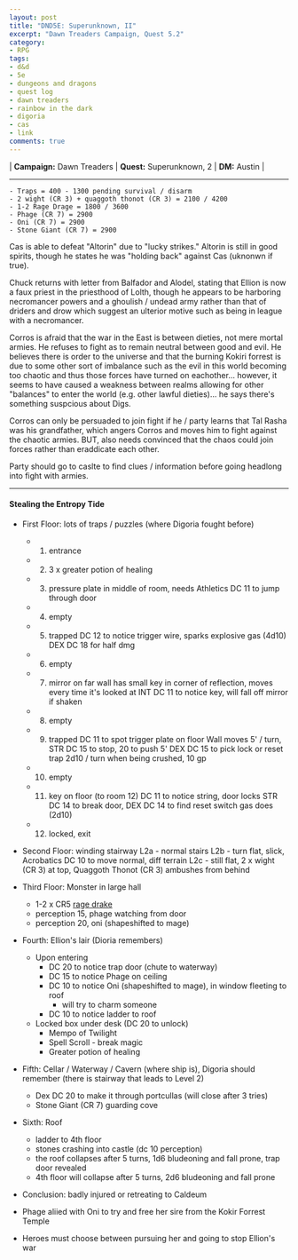 ```yaml
---
layout: post
title: "DND5E: Superunknown, II"
excerpt: "Dawn Treaders Campaign, Quest 5.2"
category:
- RPG
tags:
- d&d
- 5e
- dungeons and dragons
- quest log
- dawn treaders
- rainbow in the dark
- digoria
- cas
- link
comments: true
---
```


| **Campaign:** Dawn Treaders | **Quest:** Superunknown, 2 | **DM:** Austin |

---

    - Traps = 400 - 1300 pending survival / disarm
    - 2 wight (CR 3) + quaggoth thonot (CR 3) = 2100 / 4200
    - 1-2 Rage Drage = 1800 / 3600
    - Phage (CR 7) = 2900
    - Oni (CR 7) = 2900
    - Stone Giant (CR 7) = 2900
    
Cas is able to defeat "Altorin" due to "lucky strikes."  Altorin is still in good spirits, though he states he was "holding back" against Cas (uknonwn if true).

Chuck returns with letter from Balfador and Alodel, stating that Ellion is now a faux priest in the priesthood of Lolth, though he appears to be harboring necromancer powers and a ghoulish / undead army rather than that of driders and drow which suggest an ulterior motive such as being in league with a necromancer.

Corros is afraid that the war in the East is between dieties, not mere mortal armies.  He refuses to fight as to remain neutral between good and evil.  He believes there is order to the universe and that the burning Kokiri forrest is due to some other sort of imbalance such as the evil in this world becoming too chaotic and thus those forces have turned on eachother... however, it seems to have caused a weakness between realms allowing for other "balances" to enter the world (e.g. other lawful dieties)... he says there's something suspcious about Digs.

Corros can only be persuaded to join fight if he / party learns that Tal Rasha was his grandfather, which angers Corros and moves him to fight against the chaotic armies.  BUT, also needs convinced that the chaos could join forces rather than eraddicate each other.

Party should go to caslte to find clues / information before going headlong into fight with armies.

---

#### Stealing the Entropy Tide

- First Floor: lots of traps / puzzles (where Digoria fought before)
	- 1) entrance
	- 2) 3 x greater potion of healing
	- 3) pressure plate in middle of room, needs Athletics DC 11 to jump through door
	- 4) empty
	- 5) trapped
		DC 12 to notice trigger wire, sparks explosive gas
		(4d10) DEX DC 18 for half dmg
	- 6) empty
	- 7) mirror on far wall
		has small key in corner of reflection, moves every time it's looked at
		INT DC 11 to notice key, will fall off mirror if shaken
	- 8) empty
	- 9) trapped
		DC 11 to spot trigger plate on floor
		Wall moves 5' / turn, STR DC 15 to stop, 20 to push 5'
		DEX DC 15 to pick lock or reset trap
		2d10 / turn when being crushed, 10 gp
	- 10) empty
	- 11) key on floor (to room 12)
		DC 11 to notice string, door locks
		STR DC 14 to break door, DEX DC 14 to find reset switch
		gas does (2d10)
	- 12) locked, exit
		
- Second Floor:  winding stairway
	L2a - normal stairs
	L2b - turn flat, slick, Acrobatics DC 10 to move normal, diff terrain
	L2c - still flat, 2 x wight (CR 3) at top, Quaggoth Thonot (CR 3) ambushes from behind

- Third Floor:  Monster in large hall
	- 1-2 x CR5 [rage drake](https://s-media-cache-ak0.pinimg.com/736x/d7/94/1e/d7941ece84caa6e7cbe336ae05522da7.jpg)
	- perception 15, phage watching from door
	- perception 20, oni (shapeshifted to mage)

- Fourth:  Ellion's lair (Dioria remembers)
    - Upon entering
      - DC 20 to notice trap door (chute to waterway)
      - DC 15 to notice Phage on ceiling
      - DC 10 to notice Oni (shapeshifted to mage), in window fleeting to roof
        - will try to charm someone
      - DC 10 to notice ladder to roof
	- Locked box under desk (DC 20 to unlock)
	  - Mempo of Twilight
	  - Spell Scroll - break magic
	  - Greater potion of healing

- Fifth:  Cellar / Waterway / Cavern (where ship is), Digoria should remember (there is stairway that leads to Level 2)
	- Dex DC 20 to make it through portcullas (will close after 3 tries)
	- Stone Giant (CR 7) guarding cove

- Sixth: Roof
  - ladder to 4th floor
  - stones crashing into castle (dc 10 perception)
  - the roof collapses after 5 turns, 1d6 bludeoning and fall prone, trap door revealed
  - 4th floor will collapse after 5 turns, 2d6 bludeoning and fall prone
  
- Conclusion:  badly injured or retreating to Caldeum
- Phage aliied with Oni to try and free her sire from the Kokir Forrest Temple
- Heroes must choose between pursuing her and going to stop Ellion's war
